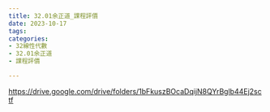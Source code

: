 ```yaml
---
title: 32.01余正道_課程評價
date: 2023-10-17
tags: 
categories:
- 32線性代數
- 32.01余正道
- 課程評價

---
```

https://drive.google.com/drive/folders/1bFkuszBOcaDqijN8QYrBglb44Ej2sctf

